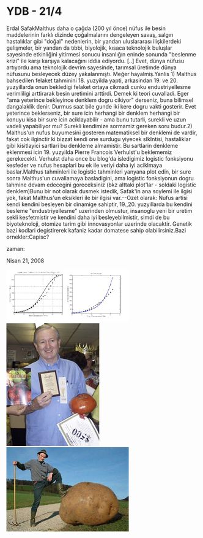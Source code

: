 # YDB - 21/4
Erdal SafakMalthus daha o çağda (200 yıl önce) nüfus ile besin maddelerinin farklı dizinde çoğalmalarını dengeleyen savaş, salgın hastalıklar gibi "doğal" nedenlerin, bir yandan uluslararası ilişkilerdeki gelişmeler, bir yandan da tıbbi, biyolojik, kısaca teknolojik buluşlar sayesinde etkinliğini yitirmesi sonucu insanlığın eninde sonunda "beslenme krizi" ile karşı karşıya kalacağını iddia ediyordu. [..] Evet, dünya nüfusu artıyordu ama teknolojik devrim sayesinde, tarımsal üretimde dünya nüfusunu besleyecek düzey yakalanmıştı. Meğer hayalmiş.Yanlis 1) Malthus bahsedilen felaket tahminini 18. yuzyilda yapti, arkasindan 19. ve 20. yuzyillarda onun bekledigi felaket ortaya cikmadi cunku endustriyellesme verimliligi arttirarak besin uretimini arttirdi. Demek ki teori cuvalladi. Eger "ama yeterince bekleyince denklem dogru cikiyor" derseniz, buna bilimsel dangalaklik denir. Durmus saat bile gunde iki kere dogru vakti gosterir. Evet yeterince beklerseniz, bir sure icin herhangi bir denklem herhangi bir konuyu kisa bir sure icin aciklayabilir - ama bunu tutarli, surekli ve uzun vadeli yapabiliyor mu? Surekli kendimize sormamiz gereken soru budur.2) Malthus'un nufus buyumesini gosteren matematiksel bir denklemi de vardir, fakat cok ilginctir ki bizzat kendi one surdugu yiyecek sIkIntisi, hastaliklar gibi kisitlayici sartlari bu denkleme almamistir. Bu sartlarin denkleme eklenmesi icin 19. yuzyilda Pierre Francois Verhulst'u beklememiz gerekecekti. Verhulst daha once bu blog'da isledigimiz logistic fonksiyonu kesfeder ve nufus hesaplari bu ek ile veriyi daha iyi aciklmaya baslar.Malthus tahminleri ile logistic tahminleri yanyana plot edin, bir sure sonra Malthus'un cuvallamaya basladigini, ama logistic fonksiyonun dogru tahmine devam edecegini goreceksiniz (bkz alttaki plot'lar - soldaki logistic denklem)Bunu bir not olarak dusmek istedik, Safak'in ana soylemi ile ilgisi yok, fakat Malthus'un eksikleri ile bir ilgisi var.--Ozet olarak: Nufus artisi kendi kendini besleyen bir dinamige sahiptir, 19.,20. yuzyillarda bu kendini besleme "endustriyellesme" uzerinden olmustur, insanoglu yeni bir uretim sekli kesfetmistir ve kendini daha iyi besleyebilmistir,  simdi de bu biyoteknoloji, otomize tarim gibi innovasyonlar uzerinde olacaktir. Genetik bazi kodlari degistirerek kafaniz kadar domatese sahip olabilirsiniz.Bazi ornekler:Capisc?







zaman:

Nisan 21, 2008










![](ml.JPG)
![](veg3.jpg)
![](veg1.jpg)
